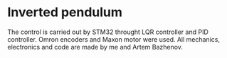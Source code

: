 # Inverted pendulum

The control is carried out by STM32 throught LQR controller and PID controller. Omron encoders and Maxon motor were used. All mechanics, electronics and code are made by me and Artem Bazhenov.
